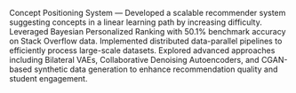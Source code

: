 Concept Positioning System — Developed a scalable recommender system suggesting concepts in a linear learning path by increasing difficulty. Leveraged Bayesian Personalized Ranking with 50.1% benchmark accuracy on Stack Overflow data. Implemented distributed data-parallel pipelines to efficiently process large-scale datasets. Explored advanced approaches including Bilateral VAEs, Collaborative Denoising Autoencoders, and CGAN-based synthetic data generation to enhance recommendation quality and student engagement.
